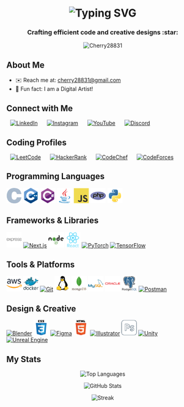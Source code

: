 <h1 align="center"><img src="https://readme-typing-svg.herokuapp.com?font=Fira+Code&color=%23FF6F61&size=32&center=true&vCenter=true&width=600&lines=Hi,+I'm+Chaitravi!;Software+Developer;AI+Engineer" alt="Typing SVG" /></h1>
<h3 align="center">Crafting efficient code and creative designs :star:</h3>

<p align="center"><img src="https://komarev.com/ghpvc/?username=Cherry28831&label=Profile+Views&color=FF6F61&style=flat" alt="Cherry28831" /></p>

## About Me
- :envelope: Reach me at: cherry28831@gmail.com
- :art: Fun fact: I am a Digital Artist!

## Connect with Me
<p align="left">
<a href="https://linkedin.com/in/chaitravi-reddy-bba681311" target="_blank" style="margin: 0 10px;"><img src="https://img.shields.io/badge/LinkedIn-0A66C2?style=flat-square&logo=linkedin&logoColor=white" alt="LinkedIn" height="40" width="auto" /></a>
<a href="https://instagram.com/shabbybagel" target="_blank" style="margin: 0 10px;"><img src="https://img.shields.io/badge/Instagram-E4405F?style=flat-square&logo=instagram&logoColor=white" alt="Instagram" height="40" width="auto" /></a>
<a href="https://youtube.com/jemberryedits" target="_blank" style="margin: 0 10px;"><img src="https://img.shields.io/badge/YouTube-FF0000?style=flat-square&logo=youtube&logoColor=white" alt="YouTube" height="40" width="auto" /></a>
<a href="https://discord.com/users/cherry_hehe" target="_blank" style="margin: 0 10px;"><img src="https://img.shields.io/badge/Discord-5865F2?style=flat-square&logo=discord&logoColor=white" alt="Discord" height="40" width="auto" /></a>
</p>

## Coding Profiles
<p align="left">
<a href="https://leetcode.com/MEaNz6GLgO" target="_blank" style="margin: 0 10px;"><img src="https://img.shields.io/badge/LeetCode-FFA116?style=flat-square&logo=leetcode&logoColor=white" alt="LeetCode" height="40" width="auto" /></a>
<a href="https://www.hackerrank.com/274_Chaitravi_C2" target="_blank" style="margin: 0 10px;"><img src="https://img.shields.io/badge/HackerRank-2EC866?style=flat-square&logo=hackerrank&logoColor=white" alt="HackerRank" height="40" width="auto" /></a>
<a href="https://www.codechef.com/users/shabbybagel" target="_blank" style="margin: 0 10px;"><img src="https://img.shields.io/badge/CodeChef-5B4638?style=flat-square&logo=codechef&logoColor=white" alt="CodeChef" height="40" width="auto" /></a>
<a href="https://codeforces.com/profile/Cherry25" target="_blank" style="margin: 0 10px;"><img src="https://img.shields.io/badge/CodeForces-1F8ACB?style=flat-square&logo=codeforces&logoColor=white" alt="CodeForces" height="40" width="auto" /></a>
</p>

## Programming Languages
<p align="left">
<a href="https://www.cprogramming.com/" target="_blank"><img src="https://raw.githubusercontent.com/devicons/devicon/master/icons/c/c-original.svg" alt="C" width="40" height="40"/></a>
<a href="https://www.w3schools.com/cpp/" target="_blank"><img src="https://raw.githubusercontent.com/devicons/devicon/master/icons/cplusplus/cplusplus-original.svg" alt="C++" width="40" height="40"/></a>
<a href="https://www.w3schools.com/cs/" target="_blank"><img src="https://raw.githubusercontent.com/devicons/devicon/master/icons/csharp/csharp-original.svg" alt="C#" width="40" height="40"/></a>
<a href="https://www.java.com" target="_blank"><img src="https://raw.githubusercontent.com/devicons/devicon/master/icons/java/java-original.svg" alt="Java" width="40" height="40"/></a>
<a href="https://developer.mozilla.org/en-US/docs/Web/JavaScript" target="_blank"><img src="https://raw.githubusercontent.com/devicons/devicon/master/icons/javascript/javascript-original.svg" alt="JavaScript" width="40" height="40"/></a>
<a href="https://www.php.net" target="_blank"><img src="https://raw.githubusercontent.com/devicons/devicon/master/icons/php/php-original.svg" alt="PHP" width="40" height="40"/></a>
<a href="https://www.python.org" target="_blank"><img src="https://raw.githubusercontent.com/devicons/devicon/master/icons/python/python-original.svg" alt="Python" width="40" height="40"/></a>
</p>

## Frameworks & Libraries
<p align="left">
<a href="https://expressjs.com" target="_blank"><img src="https://raw.githubusercontent.com/devicons/devicon/master/icons/express/express-original-wordmark.svg" alt="Express" width="40" height="40"/></a>
<a href="https://nextjs.org/" target="_blank"><img src="https://cdn.worldvectorlogo.com/logos/nextjs-2.svg" alt="Next.js" width="40" height="40"/></a>
<a href="https://nodejs.org" target="_blank"><img src="https://raw.githubusercontent.com/devicons/devicon/master/icons/nodejs/nodejs-original-wordmark.svg" alt="Node.js" width="40" height="40"/></a>
<a href="https://reactjs.org/" target="_blank"><img src="https://raw.githubusercontent.com/devicons/devicon/master/icons/react/react-original-wordmark.svg" alt="React" width="40" height="40"/></a>
<a href="https://pytorch.org/" target="_blank"><img src="https://www.vectorlogo.zone/logos/pytorch/pytorch-icon.svg" alt="PyTorch" width="40" height="40"/></a>
<a href="https://www.tensorflow.org" target="_blank"><img src="https://www.vectorlogo.zone/logos/tensorflow/tensorflow-icon.svg" alt="TensorFlow" width="40" height="40"/></a>
</p>

## Tools & Platforms
<p align="left">
<a href="https://aws.amazon.com" target="_blank"><img src="https://raw.githubusercontent.com/devicons/devicon/master/icons/amazonwebservices/amazonwebservices-original-wordmark.svg" alt="AWS" width="40" height="40"/></a>
<a href="https://www.docker.com/" target="_blank"><img src="https://raw.githubusercontent.com/devicons/devicon/master/icons/docker/docker-original-wordmark.svg" alt="Docker" width="40" height="40"/></a>
<a href="https://git-scm.com/" target="_blank"><img src="https://www.vectorlogo.zone/logos/git-scm/git-scm-icon.svg" alt="Git" width="40" height="40"/></a>
<a href="https://www.linux.org/" target="_blank"><img src="https://raw.githubusercontent.com/devicons/devicon/master/icons/linux/linux-original.svg" alt="Linux" width="40" height="40"/></a>
<a href="https://www.mongodb.com/" target="_blank"><img src="https://raw.githubusercontent.com/devicons/devicon/master/icons/mongodb/mongodb-original-wordmark.svg" alt="MongoDB" width="40" height="40"/></a>
<a href="https://www.mysql.com/" target="_blank"><img src="https://raw.githubusercontent.com/devicons/devicon/master/icons/mysql/mysql-original-wordmark.svg" alt="MySQL" width="40" height="40"/></a>
<a href="https://www.oracle.com/" target="_blank"><img src="https://raw.githubusercontent.com/devicons/devicon/master/icons/oracle/oracle-original.svg" alt="Oracle" width="40" height="40"/></a>
<a href="https://www.postgresql.org" target="_blank"><img src="https://raw.githubusercontent.com/devicons/devicon/master/icons/postgresql/postgresql-original-wordmark.svg" alt="PostgreSQL" width="40" height="40"/></a>
<a href="https://postman.com" target="_blank"><img src="https://www.vectorlogo.zone/logos/getpostman/getpostman-icon.svg" alt="Postman" width="40" height="40"/></a>
</p>

## Design & Creative
<p align="left">
<a href="https://www.blender.org/" target="_blank"><img src="https://download.blender.org/branding/community/blender_community_badge_white.svg" alt="Blender" width="40" height="40"/></a>
<a href="https://www.w3schools.com/css/" target="_blank"><img src="https://raw.githubusercontent.com/devicons/devicon/master/icons/css3/css3-original-wordmark.svg" alt="CSS3" width="40" height="40"/></a>
<a href="https://www.figma.com/" target="_blank"><img src="https://www.vectorlogo.zone/logos/figma/figma-icon.svg" alt="Figma" width="40" height="40"/></a>
<a href="https://www.w3.org/html/" target="_blank"><img src="https://raw.githubusercontent.com/devicons/devicon/master/icons/html5/html5-original-wordmark.svg" alt="HTML5" width="40" height="40"/></a>
<a href="https://www.adobe.com/in/products/illustrator.html" target="_blank"><img src="https://www.vectorlogo.zone/logos/adobe_illustrator/adobe_illustrator-icon.svg" alt="Illustrator" width="40" height="40"/></a>
<a href="https://www.photoshop.com/en" target="_blank"><img src="https://raw.githubusercontent.com/devicons/devicon/master/icons/photoshop/photoshop-line.svg" alt="Photoshop" width="40" height="40"/></a>
<a href="https://unity.com/" target="_blank"><img src="https://www.vectorlogo.zone/logos/unity3d/unity3d-icon.svg" alt="Unity" width="40" height="40"/></a>
<a href="https://unrealengine.com/" target="_blank"><img src="https://raw.githubusercontent.com/kenangundogan/fontisto/036b7eca71aab1bef8e6a0518f7329f13ed62f6b/icons/svg/brand/unreal-engine.svg" alt="Unreal Engine" width="40" height="40"/></a>
</p>

## My Stats
<p align="center"><img src="https://github-readme-stats.vercel.app/api/top-langs?username=Cherry28831&show_icons=true&locale=en&layout=compact&theme=radical&custom_width=400" alt="Top Languages" /></p>
<p align="center"><img src="https://github-readme-stats.vercel.app/api?username=Cherry28831&show_icons=true&locale=en&theme=radical&custom_width=400" alt="GitHub Stats" /></p>
<p align="center"><img src="https://github-readme-streak-stats.herokuapp.com/?user=Cherry28831&theme=radical&custom_width=400" alt="Streak" /></p>
